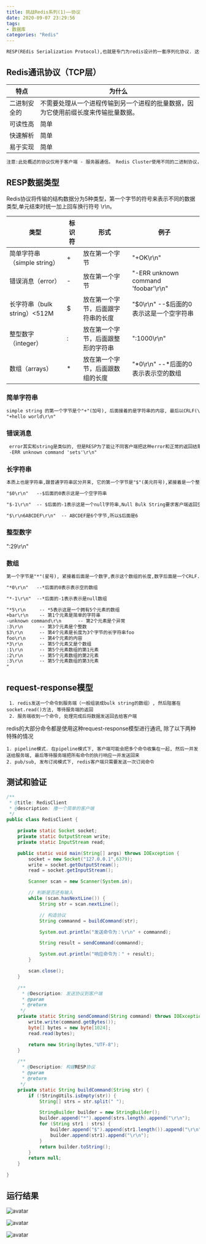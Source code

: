 ```yaml
---
title: 挑战Redis系列(1)——协议
date: 2020-09-07 23:29:56
tags: 
- 数据库
categories: "Redis"  
---
```

```txt
RESP(REdis Serialization Protocol),也就是专门为redis设计的一套序列化协议. 这个协议其实在redis的1.2版本时就已经出现了,但是到了redis2.0才最终成为redis通讯协议的标准
```

## Redis通讯协议（TCP层）

特点 | 为什么
----|-----
二进制安全的 | 不需要处理从一个进程传输到另一个进程的批量数据，因为它使用前缀长度来传输批量数据。
可读性高| 简单
快速解析| 简单
易于实现| 简单

```txt
注意:此处概述的协议仅用于客户端 - 服务器通信。 Redis Cluster使用不同的二进制协议，以便在节点之间交换消息。
```

## RESP数据类型
Redis协议将传输的结构数据分为5种类型，第一个字节的符号来表示不同的数据类型,单元结束时统一加上回车换行符号 \r\n。

  类型 | 标识符 | 形式 | 例子
----|------|------|------------
简单字符串（simple string） | + | 放在第一个字节 | "+OK\r\n"
错误消息（error）| - | 放在第一个字节 | "-ERR unknown command 'foobar'\r\n"
长字符串（bulk string）<512M| $ | 放在第一个字节，后面跟字符串的长度 | "$0\r\n"   --$后面的0表示这是一个空字符串
整型数字（integer）| : | 放在第一个字节，后面跟整形的字符串 |  ":1000\r\n"
数组（arrays）| * | 放在第一个字节，后面跟数组的长度 | "*0\r\n"   --*后面的0表示表示空的数组

### 简单字符串

```txt
simple string 的第一个字节是个"+"(加号), 后面接着的是字符串的内容, 最后以CRLF(\r\n)结尾.例如:
"+hello world\r\n"
```
### 错误消息

```txt
 error其实和string是类似的, 但是RESP为了能让不同客户端把这种error和正常的返回结果区分开来对待 (例如redis返回error的话,就抛出异常),特意多设计了这个数据类型。error类型的第一个字节是"-"(减号), 后面接着的是错误的信息, 最后以CRLF(\r\n)结尾,例如:
 -ERR unknown command 'sets'\r\n"
```
### 长字符串

```txt
本质上也是字符串,跟普通字符串区分开来, 它的第一个字节是"$"(美元符号),紧接着是一个整数,表示字符串的字节数,字节数后面接一个CRLF. CRLF后面是字符串的内容, 最后以一个CRLF结尾. 例如:

"$0\r\n"   --$后面的0表示这是一个空字符串

"$-1\r\n"  -- $后面的-1表示这是一个null字符串,Null Bulk String要求客户端返回空对象,而不能简单地返回个空字符串

"$\r\n6ABCDEF\r\n"  -- ABCDEF是6个字节,所以$后面是6
```
### 整型数字
":29\r\n"

### 数组
```txt
第一个字节是"*"(星号), 紧接着后面是一个数字,表示这个数组的长度,数字后面是一个CRLF. 需要注意的是这个CRLF之后才是数组的真正内容, 而且数组内容可以是任意类型, 包括arrays和bulk string, 每个元素也要以CRLF结尾. 最后以CRLF(\r\n)结尾. 例如:

"*0\r\n"   --*后面的0表示表示空的数组

"*-1\r\n"  --*后面的-1表示表示是null数组

"*5\r\n     -- *5表示这是一个拥有5个元素的数组
+bar\r\n    -- 第1个元素是简单的字符串
-unknown command\r\n      -- 第2个元素是个异常
:3\r\n      -- 第3个元素是个整数
$3\r\n      -- 第4个元素是长度为3个字节的长字符串foo
foo\r\n     -- 第4个元素的内容
*3\r\n      -- 第5个元素又是个数组
:1\r\n      -- 第5个元素数组的第1元素
:2\r\n      -- 第5个元素数组的第2元素
:3\r\n      -- 第5个元素数组的第3元素
"
```
## request-response模型
```
 1. redis发送一个命令到服务端（一般组装成bulk string的数组）, 然后阻塞在socket.read()方法, 等待服务端的返回
 2. 服务端收到一个命令, 处理完成后将数据发送回去给客户端
```
redis的大部分命令都是使用这种request-response模型进行通讯, 除了以下两种特殊的情况
```
1. pipeline模式. 在pipeline模式下, 客户端可能会把多个命令收集在一起, 然后一并发送给服务端, 最后等待服务端把所有命令的执行响应一并发送回来
2. pub/sub, 发布订阅模式下, redis客户端只需要发送一次订阅命令
```
## 测试和验证
```java
/**
 * @title: RedisClient
 * @description: 撸一个简单的客户端
 */
public class RedisClient {

    private static Socket socket;
    private static OutputStream write;
    private static InputStream read;

    public static void main(String[] args) throws IOException {
        socket = new Socket("127.0.0.1",6379);
        write = socket.getOutputStream();
        read = socket.getInputStream();

        Scanner scan = new Scanner(System.in);

        // 判断是否还有输入
        while (scan.hasNextLine()) {
            String str = scan.nextLine();

            // 构造协议
            String commannd = buildCommand(str);

            System.out.println("发送命令为：\r\n" + commannd);

            String result = sendCommand(commannd);

            System.out.println("响应命令为：" + result);
        }

        scan.close();
    }

    /**
    　* @Description: 发送协议到客户端
    　* @param
    　* @return
     */
    private static String sendCommand(String command) throws IOException {
        write.write(command.getBytes());
        byte[] bytes = new byte[1024];
        read.read(bytes);

        return new String(bytes,"UTF-8");
    }

    /**
    　* @Description: 构建RESP协议
    　* @param
    　* @return
     */
    private static String buildCommand(String str) {
        if (!StringUtils.isEmpty(str)) {
            String[] strs = str.split(" ");

            StringBuilder builder = new StringBuilder();
            builder.append("*").append(strs.length).append("\r\n");
            for (String str1 : strs) {
                builder.append("$").append(str1.length()).append("\r\n");
                builder.append(str1).append("\r\n");
            }
            return builder.toString();
        }
        return null;
    }

}
```

## 运行结果
![avatar](1.png)<br>

![avatar](2.png)<br>

![avatar](3.png)<br>





